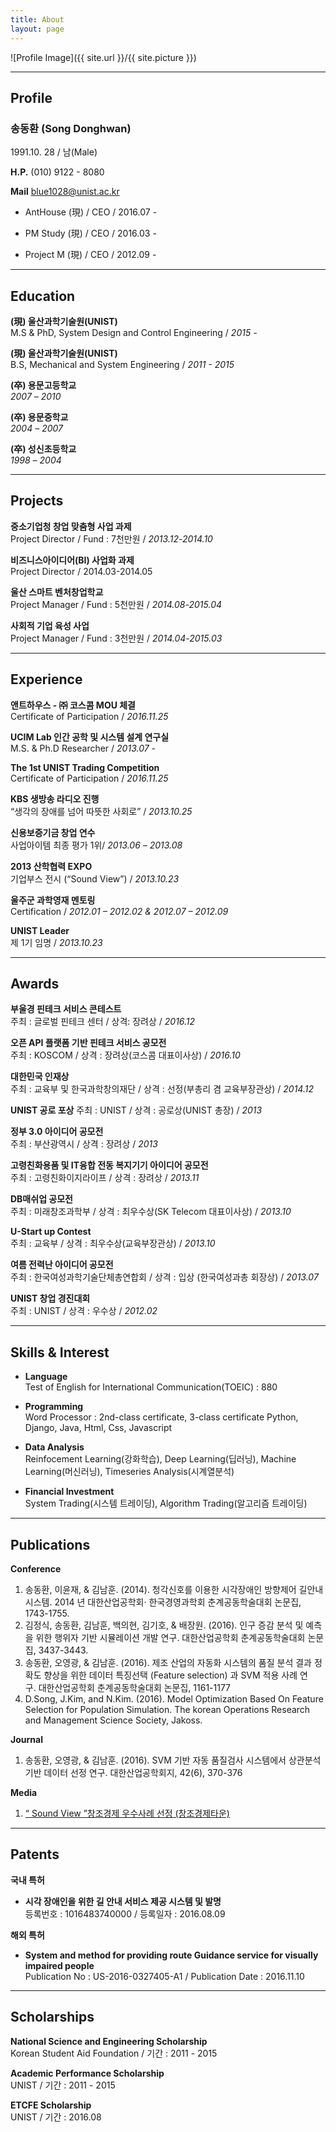 ```yaml
---
title: About
layout: page
---
```

![Profile Image]({{ site.url }}/{{ site.picture }})



---

## Profile

### 송동환 (Song Donghwan)

1991.10. 28 / 남(Male)  

**H.P.**  (010) 9122 - 8080  

**Mail** blue1028@unist.ac.kr  



* AntHouse (現) / CEO / 2016.07 -

* PM Study (現) / CEO / 2016.03 -

* Project M (現)  / CEO / 2012.09 -


---


## Education

**(現) 울산과학기술원(UNIST)**  
	M.S & PhD, System Design and Control Engineering / *2015 -*

**(現) 울산과학기술원(UNIST)**  
	B.S, Mechanical and System Engineering / *2011 - 2015*

**(卒) 용문고등학교**  
    *2007 – 2010*

**(卒) 용문중학교**  
	*2004 – 2007*

**(卒) 성신초등학교**  
	*1998 – 2004*


---


## Projects

**중소기업청 창업 맞춤형 사업 과제**  
Project Director / Fund : 7천만원 / *2013.12-2014.10*

**비즈니스아이디어(BI) 사업화 과제**  
Project Director / 2014.03-2014.05

**울산 스마트 벤처창업학교**  
Project Manager / Fund : 5천만원 / *2014.08-2015.04*

**사회적 기업 육성 사업**  
Project Manager / Fund  : 3천만원 / *2014.04-2015.03*

---


## Experience

**앤트하우스 - ㈜ 코스콤 MOU 체결**  
Certificate of Participation / *2016.11.25*

**UCIM Lab 인간 공학 및 시스템 설계 연구실**  
M.S. & Ph.D Researcher / *2013.07 -*

**The 1st UNIST Trading Competition**  
Certificate of Participation / *2016.11.25*

**KBS 생방송 라디오 진행**  
“생각의 장애를 넘어 따뜻한 사회로” / *2013.10.25*

**신용보증기금 창업 연수**  
사업아이템 최종 평가 1위/ *2013.06 – 2013.08*

**2013 산학협력 EXPO**  
기업부스 전시 (“Sound View”) / *2013.10.23*

**울주군 과학영재 멘토링**  
Certification / *2012.01 – 2012.02 & 2012.07 – 2012.09*

**UNIST Leader**  
제 1기 임명 / *2013.10.23*

---


## Awards

**부울경 핀테크 서비스 콘테스트**  
주최 : 글로벌 핀테크 센터 / 상격: 장려상 / *2016.12*

**오픈 API 플랫폼 기반 핀테크 서비스 공모전**  
주최 : KOSCOM / 상격 : 장려상(코스콤 대표이사상) / *2016.10*

**대한민국 인재상**  
주최 : 교육부 및 한국과학창의재단 / 상격 : 선정(부총리 겸 교육부장관상) / *2014.12*

**UNIST 공로 포상**
주최 : UNIST  / 상격 : 공로상(UNIST 총장) / *2013*

**정부 3.0 아이디어 공모전**  
주최 : 부산광역시 / 상격 : 장려상 / *2013*

**고령친화용품 및  IT융합 전동 복지기기 아이디어 공모전**    
주최 : 고령친화이지라이프 / 상격 : 장려상 / *2013.11*

**DB매쉬업 공모전**  
주최 : 미래창조과학부 / 상격 : 최우수상(SK Telecom 대표이사상) / *2013.10*

**U-Start up Contest**  
주최 : 교육부 / 상격 : 최우수상(교육부장관상) / *2013.10*

**여름 전력난 아이디어 공모전**  
주최 : 한국여성과학기술단체총연합회 / 상격 : 입상 (한국여성과총 회장상) / *2013.07*

**UNIST 창업 경진대회**  
주최 : UNIST / 상격 : 우수상 / *2012.02*

---


## Skills & Interest

+ **Language**  
Test of English for International Communication(TOEIC) : 880

+ **Programming**  
Word Processor : 2nd-class certificate, 3-class certificate
Python, Django, Java, Html, Css, Javascript


+ **Data Analysis**  
Reinfocement Learning(강화학습), Deep Learning(딥러닝), Machine Learning(머신러닝), Timeseries Analysis(시계열분석)

+ **Financial Investment**  
System Trading(시스템 트레이딩), Algorithm Trading(알고리즘 트레이딩)

---


## Publications

**Conference**
1. 송동환, 이윤재, & 김남훈. (2014). 청각신호를 이용한 시각장애인 방향제어 길안내 시스템. 2014 년 대한산업공학회· 한국경영과학회 춘계공동학술대회 논문집, 1743-1755.
2. 김정식, 송동환, 김남훈, 백의현, 김기호, & 배장원. (2016). 인구 증감 분석 및 예측을 위한 행위자 기반 시뮬레이션 개발 연구. 대한산업공학회 춘계공동학술대회 논문집, 3437-3443.
3. 송동환, 오영광, & 김남훈. (2016). 제조 산업의 자동화 시스템의 품질 분석 결과 정확도 향상을 위한 데이터 특징선택 (Feature selection) 과 SVM 적용 사례 연구. 대한산업공학회 춘계공동학술대회 논문집, 1161-1177
4. D.Song, J.Kim, and N.Kim. (2016). Model Optimization Based On Feature Selection for Population Simulation. The korean Operations Research and Management Science Society, Jakoss.

**Journal**
1. 송동환, 오영광, & 김남훈. (2016). SVM 기반 자동 품질검사 시스템에서 상관분석 기반 데이터 선정 연구. 대한산업공학회지, 42(6), 370-376

**Media**
1. [“ Sound View ”창조경제 우수사례 선정 (창조경제타운)](https://m.creativekorea.or.kr/examplece/view/20151022000144/ "창조경제 우수사례")


---


## Patents
**국내 특허**
+ **시각 장애인을 위한 길 안내 서비스 제공 시스템 및 발명**  
등록번호 : 1016483740000 / 등록일자 : 2016.08.09


**해외 특허**
+ **System and method for providing route Guidance service for visually impaired people**  
Publication No : US-2016-0327405-A1 / Publication Date : 2016.11.10

---


## Scholarships

**National Science and Engineering Scholarship**  
Korean Student Aid Foundation / 기간 : 2011 - 2015

**Academic Performance Scholarship**  
UNIST / 기간 : 2011 - 2015

**ETCFE Scholarship**  
UNIST / 기간 : 2016.08